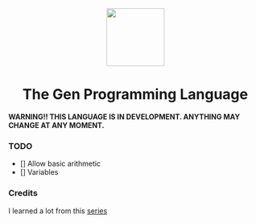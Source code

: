 <div align="center">
    <img width="115px" src="https://user-images.githubusercontent.com/60306074/148671204-b759cf4b-dada-483b-80f5-7bc24efc49e5.png">
    <h1>The Gen Programming Language</h1>
</div>

**WARNING!! THIS LANGUAGE IS IN DEVELOPMENT. ANYTHING MAY CHANGE AT ANY MOMENT.**

### TODO
 - [] Allow basic arithmetic
 - [] Variables

### Credits
I learned a lot from this [series](https://ruslanspivak.com/lsbasi-part1/)
